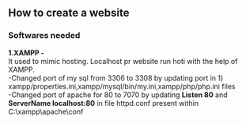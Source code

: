 ## How to create a website

### Softwares needed

**1.XAMPP -**</br>
It used to mimic hosting. Localhost pr website run hoti with the help of XAMPP.</br>
  -Changed port of my sql from 3306 to 3308 by updating port in 1) xampp/properties.ini,xampp/mysql/bin/my.ini,xampp/php/php.ini files </br>
  -Changed port of apache for 80 to 7070 by updating **Listen 80** and **ServerName localhost:80** in file  httpd.conf present within C:\xampp\apache\conf

 

 

